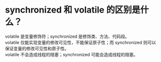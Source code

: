 # synchronized 和 volatile 的区别是什么？

  
volatile 是变量修饰符；synchronized 是修饰类、方法、代码段。  
volatile 仅能实现变量的修改可见性，不能保证原子性；而 synchronized 则可以保证变量的修改可见性和原子性。  
volatile 不会造成线程的阻塞；synchronized 可能会造成线程的阻塞。  

‍
